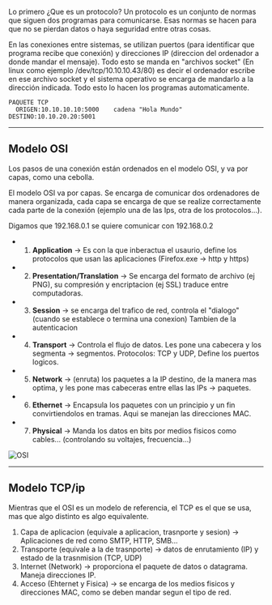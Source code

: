 Lo primero ¿Que es un protocolo? Un protocolo es un conjunto de normas que siguen dos programas para comunicarse. 
Esas normas se hacen para que no se pierdan datos o haya seguridad entre otras cosas.

En las conexiones entre sistemas, se utilizan puertos (para identificar que programa recibe que conexión) y direcciones IP (direccion del
ordenador a donde mandar el mensaje). 
Todo esto se manda en "archivos socket" (En linux como ejemplo /dev/tcp/10.10.10.43/80) es decir el ordenador escribe en ese archivo socket y
el sistema operativo se encarga de mandarlo a la dirección indicada. Todo esto lo hacen los programas automaticamente.
```
PAQUETE TCP
  ORIGEN:10.10.10.10:5000    cadena "Hola Mundo"    DESTINO:10.10.20.20:5001
```
------------------------------------------
## Modelo OSI

Los pasos de una conexión están ordenados en el modelo OSI, y va por capas, como una cebolla.

El modelo OSI va por capas. Se encarga de comunicar dos ordenadores de manera organizada, cada capa se encarga de que se realize correctamente cada
parte de la conexión (ejemplo una de las Ips, otra de los protocolos...).

Digamos que 192.168.0.1 se quiere comunicar con  192.168.0.2

- 1. **Application** -> Es con la que inberactua el usaurio, define los protocolos que usan las aplicaciones (Firefox.exe -> http y https) 
- 2. **Presentation/Translation** -> Se encarga del formato de archivo (ej PNG), su compresión y encriptacion (ej SSL) traduce entre computadoras.
- 3. **Session** ->  se encarga del trafico de red, controla el "dialogo" (cuando se establece o termina una conexion) Tambien de la autenticacion  
- 4. **Transport** -> Controla el flujo de datos. Les pone una cabecera y los segmenta -> segmentos. Protocolos: TCP y UDP, Define los puertos logicos.
- 5. **Network** -> (enruta) los paquetes a la IP destino, de la manera mas optima, y les pone mas cabeceras entre ellas las IPs -> paquetes.  
- 6. **Ethernet** -> Encapsula los paquetes con un principio y un fin convirtiendolos en tramas. Aqui se manejan las direcciones MAC.   
- 7. **Physical** -> Manda los datos en bits por medios fisicos como cables... (controlando su voltajes, frecuencia...)  

![OSI](https://user-images.githubusercontent.com/96772264/224501387-83dcd02d-4899-4fe5-8588-ac0f9318facc.png)

------------------------------------------
## Modelo TCP/ip

Mientras que el OSI es un modelo de referencia, el TCP es el que se usa, mas que algo distinto es algo equivalente.
1. Capa de aplicacion (equivale a aplicacion, trasnporte y sesion) -> Aplicaciones de red como SMTP, HTTP, SMB...
2. Transporte (equivale a la de trasnporte) -> datos de enrutamiento (IP) y estado de la trasnmision (TCP, UDP)
3. Internet (Network) -> proporciona el paquete de datos o datagrama. Maneja direcciones IP.
4. Acceso (Ehternet y Fisica) -> se encarga de los medios fisicos y direcciones MAC, como se deben mandar segun el tipo de red.





